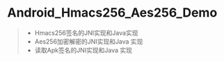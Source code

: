 # Android_Hmacs256_Aes256_Demo
> * Hmacs256签名的JNI实现和Java实现
> * Aes256加密解密的JNI实现和Java 实现
> * 读取Apk签名的JNI实现和Java 实现
